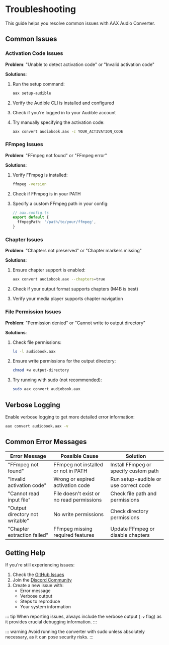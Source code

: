 # Troubleshooting

This guide helps you resolve common issues with AAX Audio Converter.

## Common Issues

### Activation Code Issues

**Problem**: "Unable to detect activation code" or "Invalid activation code"

**Solutions**:

1. Run the setup command:

   ```bash
   aax setup-audible
   ```

2. Verify the Audible CLI is installed and configured
3. Check if you're logged in to your Audible account
4. Try manually specifying the activation code:

   ```bash
   aax convert audiobook.aax -c YOUR_ACTIVATION_CODE
   ```

### FFmpeg Issues

**Problem**: "FFmpeg not found" or "FFmpeg error"

**Solutions**:

1. Verify FFmpeg is installed:

   ```bash
   ffmpeg -version
   ```

2. Check if FFmpeg is in your PATH
3. Specify a custom FFmpeg path in your config:

   ```typescript
   // aax.config.ts
   export default {
     ffmpegPath: '/path/to/your/ffmpeg',
   }
   ```

### Chapter Issues

**Problem**: "Chapters not preserved" or "Chapter markers missing"

**Solutions**:

1. Ensure chapter support is enabled:

   ```bash
   aax convert audiobook.aax --chapters=true
   ```

2. Check if your output format supports chapters (M4B is best)
3. Verify your media player supports chapter navigation

### File Permission Issues

**Problem**: "Permission denied" or "Cannot write to output directory"

**Solutions**:

1. Check file permissions:

   ```bash
   ls -l audiobook.aax
   ```

2. Ensure write permissions for the output directory:

   ```bash
   chmod +w output-directory
   ```

3. Try running with sudo (not recommended):

   ```bash
   sudo aax convert audiobook.aax
   ```

## Verbose Logging

Enable verbose logging to get more detailed error information:

```bash
aax convert audiobook.aax -v
```

## Common Error Messages

| Error Message | Possible Cause | Solution |
|--------------|----------------|----------|
| "FFmpeg not found" | FFmpeg not installed or not in PATH | Install FFmpeg or specify custom path |
| "Invalid activation code" | Wrong or expired activation code | Run setup-audible or use correct code |
| "Cannot read input file" | File doesn't exist or no read permissions | Check file path and permissions |
| "Output directory not writable" | No write permissions | Check directory permissions |
| "Chapter extraction failed" | FFmpeg missing required features | Update FFmpeg or disable chapters |

## Getting Help

If you're still experiencing issues:

1. Check the [GitHub Issues](https://github.com/stacksjs/aax/issues)
2. Join the [Discord Community](https://discord.gg/stacksjs)
3. Create a new issue with:
   - Error message
   - Verbose output
   - Steps to reproduce
   - Your system information

::: tip
When reporting issues, always include the verbose output (`-v` flag) as it provides crucial debugging information.
:::

::: warning
Avoid running the converter with sudo unless absolutely necessary, as it can pose security risks.
:::
